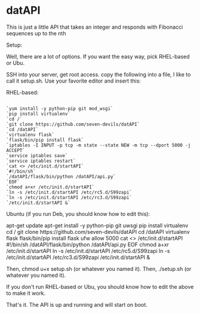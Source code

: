 datAPI
======

This is just a little API that takes an integer and responds with Fibonacci sequences up to the nth

Setup:

Well, there are a lot of options. If you want the easy way, pick RHEL-based or Ubu.

SSH into your server, get root access.
copy the following into a file, I like to call it setup.sh. Use your favorite editor and insert this:

RHEL-based:

<code>
`yum install -y python-pip git mod_wsgi`
`pip install virtualenv`
`cd /`
`git clone https://github.com/seven-devils/datAPI`
`cd /datAPI`
`virtualenv flask`
`flask/bin/pip install flask`
`iptables -I INPUT -p tcp -m state --state NEW -m tcp --dport 5000 -j ACCEPT`
`service iptables save`
`service iptables restart`
`cat <<EOF >> /etc/init.d/startAPI`
`#!/bin/sh`
`/datAPI/flask/bin/python /datAPI/api.py`
`EOF`
`chmod a+xr /etc/init.d/startAPI`
`ln -s /etc/init.d/startAPI /etc/rc5.d/S99zapi`
`ln -s /etc/init.d/startAPI /etc/rc3.d/S99zapi`
`/etc/init.d/startAPI &`
</code>

Ubuntu (if you run Deb, you should know how to edit this):

</code>
apt-get update
apt-get install -y python-pip git uwsgi
pip install virtualenv
cd /
git clone https://github.com/seven-devils/datAPI
cd /datAPI
virtualenv flask
flask/bin/pip install flask
ufw allow 5000
cat <<EOF >> /etc/init.d/startAPI
#!/bin/sh
/datAPI/flask/bin/python /datAPI/api.py
EOF
chmod a+xr /etc/init.d/startAPI
ln -s /etc/init.d/startAPI /etc/rc5.d/S99zapi
ln -s /etc/init.d/startAPI /etc/rc3.d/S99zapi
/etc/init.d/startAPI &
</code>

Then, chmod u+x setup.sh (or whatever you named it).
Then, ./setup.sh (or whatever you named it).

If you don't run RHEL-based or Ubu, you should know how to edit the above to make it work.

That's it. The API is up and running and will start on boot. 
